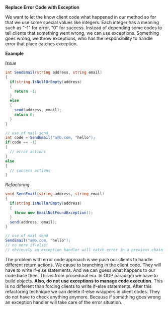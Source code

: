 **Replace Error Code with Exception**

We want to let the know client code what happened in our method so for that we use some special values like integers.
Each integer has a meaning such as "-1" for error, "0" for success.
Instead of depending some codes to tell clients that something went wrong,
we can use exceptions.
Something goes wrong, we throw exceptions, who has the responsibility to handle error that place catches exception.

**Example**

_Issue_

```csharp
int SendEmail(string address, string email)
{
  if(string.IsNullOrEmpty(address)
  {
    return -1;
  }
  else
  {
    send(address, email);
    return 0;
  }
}

// use of mail send
int code = SendEmail("a@b.com, "hello");
if(code == -1)
{
  // error actions
}
else
{
  // success actions
}
```

_Refactoring_

```csharp
void SendEmail(string address, string email)
{
  if(string.IsNullOrEmpty(address)
  {
    throw new EmailNotFoundException();
  }
  send(address, email);
}

// use of mail send
SendEmail("a@b.com, "hello");
// no more if-else!
// obviously an exception handler will catch error in a previous chain
```

The problem with error code approach is we push our clients to handle different return actions.
We cause to branching in the client code.
They will have to write if-else statements.
And we can guess what happens to our code base then.
This is from procedural era.
In OOP paradigm we have to build objects.
**Also, do not use exceptions to manage code execution.**
This is no different than forcing clients to write if-else statements.
After this refactoring technique we can delete if-else wrappers in client codes.
They do not have to check anything anymore.
Because if something goes wrong an exception handler will take care of the error situation.